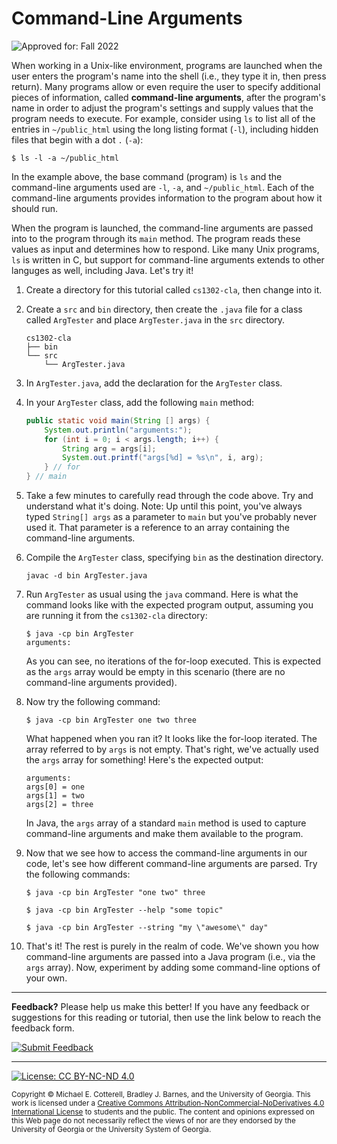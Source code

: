 # Command-Line Arguments

![Approved for: Fall 2022](https://img.shields.io/badge/Approved%20for-Fall%202022-darkgreen)

When working in a Unix-like environment, programs are launched when the user
enters the program's name into the shell (i.e., they type it in, then press
return). Many programs allow or even require the user to specify additional
pieces of information, called **command-line arguments**, after the program's
name in order to adjust the program's settings and supply values that the
program needs to execute. For example, consider using `ls` to list all of the
entries in `~/public_html` using the long listing format (`-l`), including
hidden files that begin with a dot `.` (`-a`):

```
$ ls -l -a ~/public_html
```

In the example above, the base command (program) is `ls` and the command-line 
arguments used are `-l`, `-a`, and `~/public_html`. Each of the command-line 
arguments provides information to the program about how it should run.

When the program is launched, the command-line arguments are passed into
to the program through its `main` method. The program reads these values as
input and determines how to respond. Like many Unix programs, `ls` is
written in C, but support for command-line arguments extends to other
languges as well, including Java. Let's try it!

1. Create a directory for this tutorial called `cs1302-cla`, then change into it.

1. Create a `src` and `bin` directory, then create the `.java` file for a class
   called `ArgTester` and place `ArgTester.java` in the `src` directory.

   ```
   cs1302-cla
   ├── bin
   └── src
       └── ArgTester.java
   ```

1. In `ArgTester.java`, add the declaration for the `ArgTester` class.

1. In your `ArgTester` class, add the following `main` method:

   ```java
   public static void main(String [] args) {
       System.out.println("arguments:");
       for (int i = 0; i < args.length; i++) {
           String arg = args[i];
           System.out.printf("args[%d] = %s\n", i, arg);
       } // for
   } // main
   ```

1. Take a few minutes to carefully read through the code above. Try and understand what it's doing.
   Note: Up until this point, you've always typed `String[] args` as a parameter to `main` but you've
   probably never used it. That parameter is a reference to an array containing the command-line arguments.

1. Compile the `ArgTester` class, specifying `bin` as the destination directory.

   ```
   javac -d bin ArgTester.java
   ```

1. Run `ArgTester` as usual using the `java` command. Here is what the command looks
   like with the expected program output, assuming you are running it from the `cs1302-cla`
   directory:

   ```
   $ java -cp bin ArgTester
   arguments:
   ```

   As you can see, no iterations of the for-loop executed. This is expected as the `args` array would
   be empty in this scenario (there are no command-line arguments provided).

1. Now try the following command:

   ```
   $ java -cp bin ArgTester one two three
   ```

   What happened when you ran it? It looks like the for-loop iterated. The array referred to by `args` is not
   empty. That's right, we've actually used the `args` array for something! Here's the
   expected output:

   ```
   arguments:
   args[0] = one
   args[1] = two
   args[2] = three
   ```

   In Java, the `args` array of a standard `main` method is used to capture command-line
   arguments and make them available to the program.

1. Now that we see how to access the command-line arguments in our code, let's see how
   different command-line arguments are parsed. Try the following commands:

   ```
   $ java -cp bin ArgTester "one two" three
   ```

   ```
   $ java -cp bin ArgTester --help "some topic"
   ```

   ```
   $ java -cp bin ArgTester --string "my \"awesome\" day"
   ```

2. That's it! The rest is purely in the realm of code. We've shown you how command-line
   arguments are passed into a Java program (i.e., via the `args` array). Now, experiment
   by adding some command-line options of your own.


<hr/>

**Feedback?**
Please help us make this better!
If you have any feedback or suggestions for this reading or tutorial, then use
the link below to reach the feedback form.

[![Submit Feedback](https://img.shields.io/badge/-Submit&nbsp;Feedback-red.svg?style=for-the-badge)](https://docs.google.com/forms/d/e/1FAIpQLSfBgZM_-G-9nKmX7F83k0Tgp1OlqBnrkt6vsxlIqLypc_keUQ/viewform?usp=pp_url&entry.1081181680=cs1302-cla&entry.1901270436=https://github.com/cs1302uga/cs1302-tutorials/blob/master/cla/cla.md)

<hr/>

[![License: CC BY-NC-ND 4.0](https://img.shields.io/badge/License-CC%20BY--NC--ND%204.0-lightgrey.svg)](http://creativecommons.org/licenses/by-nc-nd/4.0/)

<small>
Copyright &copy; Michael E. Cotterell, Bradley J. Barnes, and the University of Georgia.
This work is licensed under a <a rel="license" href="http://creativecommons.org/licenses/by-nc-nd/4.0/">Creative Commons Attribution-NonCommercial-NoDerivatives 4.0 International License</a> to students and the public.
The content and opinions expressed on this Web page do not necessarily reflect the views of nor are they endorsed by the University of Georgia or the University System of Georgia.
</small>
